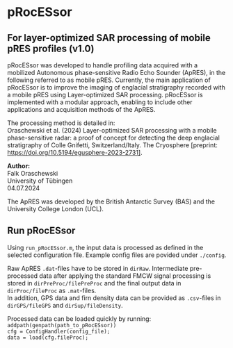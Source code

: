 # pRocESsor

## For layer-optimized SAR processing of mobile pRES profiles (v1.0)

pRocESsor was developed to handle profiling data acquired with a mobilized Autonomous phase-sensitive Radio Echo Sounder (ApRES), in the following referred to as mobile pRES. Currently, the main application of pRocESsor is to improve the imaging of englacial stratigraphy recorded with a mobile pRES using Layer-optimized SAR processing. pRocESsor is implemented with a modular approach, enabling to include other applications and acquisition methods of the ApRES.

The processing method is detailed in:  
  Oraschewski et al. (2024) Layer-optimized SAR processing with a mobile phase-sensitive radar: a proof of concept for detecting the deep englacial stratigraphy of Colle Gnifetti, Switzerland/Italy. The Cryosphere [preprint: https://doi.org/10.5194/egusphere-2023-2731].

**Author:**  
Falk Oraschewski  
University of Tübingen  
04.07.2024

The ApRES was developed by the British Antarctic Survey (BAS) and the University College London (UCL). 

## Run pRocESsor

Using `run_pRocESsor.m`, the input data is processed as defined in the selected configuration file. Example config files are povided under `./config`.

Raw ApRES `.dat`-files have to be stored in `dirRaw`. Intermediate pre-processed data after applying the standard FMCW signal processing is stored in `dirPreProc/filePreProc` and the final output data in `dirProc/fileProc` as `.mat`-files.  
In addition, GPS data and firn density data can be provided as `.csv`-files in `dirGPS/fileGPS` and `dirSup/fileDensity`.

Processed data can be loaded quickly by running:  
    `addpath(genpath(path_to_pRocESsor))`  
    `cfg = ConfigHandler(config_file);`  
    `data = load(cfg.fileProc);`  

